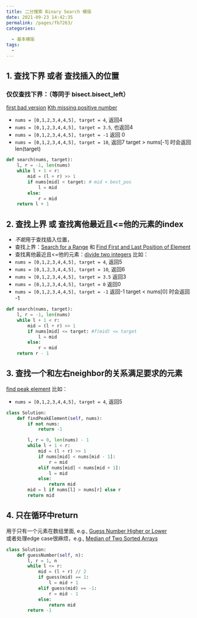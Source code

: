 ```yaml
---
title: 二分搜索 Binary Search 模版
date: 2021-09-23 14:42:35
permalink: /pages/fb7263/
categories:
  
  - 基本模版
tags:
  - 
---
```

## 1. 查找下界 或者 查找插入的位置
### 仅仅查找下界：（等同于 bisect.bisect_left）
[first bad version](https://emmableu.github.io/blog/pages/leetcode278/)
[Kth missing positive number](https://emmableu.github.io/blog/pages/leetcode1539)
- `nums = [0,1,2,3,4,4,5], target = 4`, 返回4
- `nums = [0,1,2,3,4,4,5], target = 3.5`, 也返回4
- `nums = [0,1,2,3,4,4,5], target = -1` 返回 0
- `nums = [0,1,2,3,4,4,5], target = 10`, 返回7
target > nums[-1] 时会返回 len(target)  
```python
def search(nums, target):
    l, r = -1, len(nums)
    while l + 1 < r:
        mid = (l + r) >> 1
        if nums[mid] < target: # mid < best_pos
            l = mid
        else:
            r = mid
    return l + 1
```

## 2. 查找上界 或 查找离他最近且<=他的元素的index
- *不能*用于查找插入位置，
- 查找上界：[Search for a Range](https://leetcode.com/problems/search-for-a-range/) 和 [Find First and Last Position of Element](https://emmableu.github.io/blog/pages/fd77d2)
- 查找离他最近且<=他的元素：[divide two integers](https://emmableu.github.io/blog/pages/489c53/)
比如： 
- `nums = [0,1,2,3,4,4,5], target = 4`, 返回5
- `nums = [0,1,2,3,4,4,5], target = 10`, 返回6
- `nums = [0,1,2,3,4,4,5], target = 3.5` 返回3
- `nums = [0,1,2,3,4,4,5], target = 0` 返回0
- `nums = [0,1,2,3,4,4,5], target = -1` 返回-1
target < nums[0] 时会返回 -1
```python
def search(nums, target):
    l, r = -1, len(nums)
    while l + 1 < r:
        mid = (l + r) >> 1
        if nums[mid] <= target: #f(mid) <= target
            l = mid
        else:
            r = mid
    return r - 1
```


## 3. 查找一个和左右neighbor的关系满足要求的元素
[find peak element](https://emmableu.github.io/blog/pages/99ea43/)
比如： 
- `nums = [0,1,2,3,4,4,5], target = 4`, 返回5
```python
class Solution:
    def findPeakElement(self, nums):
        if not nums:
            return -1

        l, r = 0, len(nums) - 1
        while l + 1 < r:
            mid = (l + r) >> 1
            if nums[mid] < nums[mid - 1]:
                r = mid
            elif nums[mid] < nums[mid + 1]:
                l = mid
            else:
                return mid
        mid = l if nums[l] > nums[r] else r
        return mid
```

## 4. 只在循环中return 
用于只有一个元素在数组里面, e.g., [Guess Number Higher or Lower](https://leetcode.com/problems/guess-number-higher-or-lower/)  
或者处理edge case很麻烦，e.g., [Median of Two Sorted Arrays](https://emmableu.github.io/blog/pages/ca1b6d/)
```python
class Solution:
    def guessNumber(self, n):
        l, r = 1, n
        while l <= r:
            mid = (l + r) // 2
            if guess(mid) == 1:
                l = mid + 1
            elif guess(mid) == -1:
                r = mid - 1
            else:
                return mid
        return -1
```

